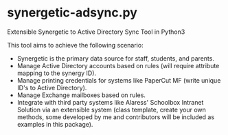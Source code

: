# synergetic-adsync.py
Extensible Synergetic to Active Directory Sync Tool in Python3

This tool aims to achieve the following scenario:
- Synergetic is the primary data source for staff, students, and parents.
- Manage Active Directory accounts based on rules (will require attribute mapping to the synergy ID).
- Manage printing credentials for systems like PaperCut MF (write unique ID's to Active Directory).
- Manage Exchange mailboxes based on rules.
- Integrate with third party systems like Alaress' Schoolbox Intranet Solution via an extensible system (class template, create your own methods, some developed by me and contributors will be included as examples in this package).
